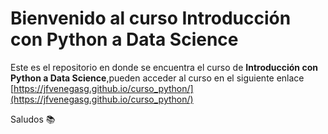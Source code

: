 # Bienvenido al curso  **Introducción con Python a Data Science**

Este es el repositorio en donde se encuentra el curso de **Introducción con Python a Data Science**,pueden acceder al curso en el siguiente enlace [https://jfvenegasg.github.io/curso_python/](https://jfvenegasg.github.io/curso_python/)

Saludos 📚
